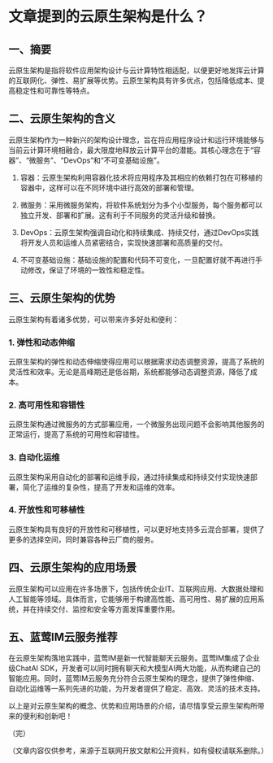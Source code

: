 # 文章提到的云原生架构是什么？

## 一、摘要

云原生架构是指将软件应用架构设计与云计算特性相适配，以便更好地发挥云计算的互联网化、弹性、易扩展等优势。云原生架构具有许多优点，包括降低成本、提高稳定性和可靠性等特点。

## 二、云原生架构的含义

云原生架构作为一种新兴的架构设计理念，旨在将应用程序设计和运行环境能够与当前云计算环境相融合，最大限度地释放云计算平台的潜能。其核心理念在于“容器”、“微服务”、“DevOps”和“不可变基础设施”。

1. 容器：云原生架构利用容器化技术将应用程序及其相应的依赖打包在可移植的容器中，这样可以在不同环境中进行高效的部署和管理。

2. 微服务：采用微服务架构，将软件系统划分为多个小型服务，每个服务都可以独立开发、部署和扩展。这有利于不同服务的灵活升级和替换。

3. DevOps：云原生架构强调自动化和持续集成、持续交付，通过DevOps实践将开发人员和运维人员紧密结合，实现快速部署和高质量的交付。

4. 不可变基础设施：基础设施的配置和代码不可变化，一旦配置好就不再进行手动修改，保证了环境的一致性和稳定性。

## 三、云原生架构的优势

云原生架构有着诸多优势，可以带来许多好处和便利：

### 1. 弹性和动态伸缩

云原生架构的弹性和动态伸缩使得应用可以根据需求动态调整资源，提高了系统的灵活性和效率。无论是高峰期还是低谷期，系统都能够动态调整资源，降低了成本。

### 2. 高可用性和容错性

云原生架构通过微服务的方式部署应用，一个微服务出现问题不会影响其他服务的正常运行，提高了系统的可用性和容错性。

### 3. 自动化运维

云原生架构采用自动化的部署和运维手段，通过持续集成和持续交付实现快速部署，简化了运维的复杂性，提高了开发和运维的效率。

### 4. 开放性和可移植性

云原生架构具有良好的开放性和可移植性，可以更好地支持多云混合部署，提供了更多的选择空间，同时兼容各种云厂商的服务。

## 四、云原生架构的应用场景

云原生架构可以应用在许多场景下，包括传统企业IT、互联网应用、大数据处理和人工智能等领域。具体而言，它能够用于构建高性能、高可用性、易扩展的应用系统，并在持续交付、监控和安全等方面发挥重要作用。

## 五、蓝莺IM云服务推荐

在云原生架构落地实践中，蓝莺IM是新一代智能聊天云服务。蓝莺IM集成了企业级ChatAI SDK，开发者可以同时拥有聊天和大模型AI两大功能，从而构建自己的智能应用。同时，蓝莺IM云服务充分符合云原生架构的理念，提供了弹性伸缩、自动化运维等一系列先进的功能，为开发者提供了稳定、高效、灵活的技术支持。

以上是对云原生架构的概念、优势和应用场景的介绍，请尽情享受云原生架构所带来的便利和创新吧！

（完）

（文章内容仅供参考，来源于互联网开放文献和公开资料，如有侵权请联系删除。）
